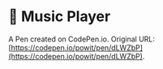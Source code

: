 #  Music Player

A Pen created on CodePen.io. Original URL: [https://codepen.io/powit/pen/dLWZbP](https://codepen.io/powit/pen/dLWZbP).

